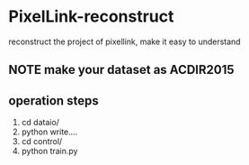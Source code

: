 # PixelLink-reconstruct
reconstruct the project of pixellink, make it easy to understand

## NOTE make your dataset as ACDIR2015

## operation steps

1. cd dataio/
2. python write....
3. cd control/
4. python train.py

